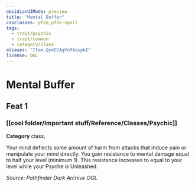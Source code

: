 ```yaml
---
obsidianUIMode: preview
title: "Mental Buffer"
cssclasses: pf2e,pf2e-spell
tags:
  - trait/psychic
  - trait/common
  - category/class
aliases: "Item.QymEGAgVoRAqspbI"
license: OGL
---
```

# Mental Buffer
## Feat 1
### [[cool folder/Important stuff/Reference/Classes/Psychic]]

**Category** class; 




Your mind deflects some amount of harm from attacks that induce pain or manipulate your mind directly. You gain resistance to mental damage equal to half your level (minimum 1). This resistance increases to equal to your level while your Psyche is Unleashed.

*Source: Pathfinder Dark Archive*
*OGL*